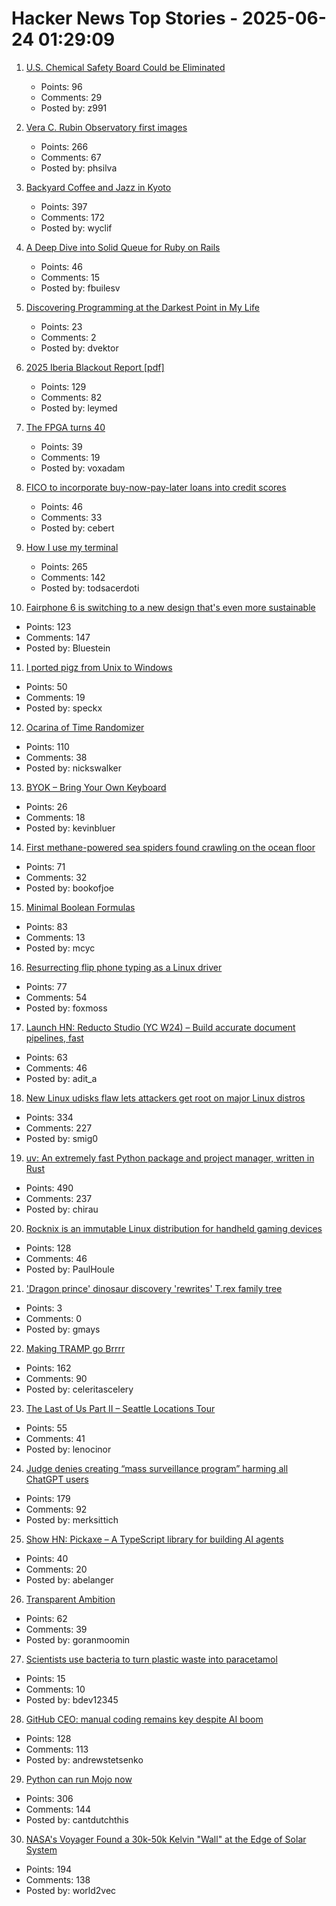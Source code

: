 # Hacker News Top Stories - 2025-06-24 01:29:09

1. [U.S. Chemical Safety Board Could be Eliminated](https://www.ishn.com/articles/114776-us-chemical-safety-board-could-be-eliminated)
   - Points: 96
   - Comments: 29
   - Posted by: z991

2. [Vera C. Rubin Observatory first images](https://rubinobservatory.org/news/rubin-first-look/cosmic-treasure-chest)
   - Points: 266
   - Comments: 67
   - Posted by: phsilva

3. [Backyard Coffee and Jazz in Kyoto](https://thedeletedscenes.substack.com/p/backyard-coffee-and-jazz-in-kyoto)
   - Points: 397
   - Comments: 172
   - Posted by: wyclif

4. [A Deep Dive into Solid Queue for Ruby on Rails](https://blog.appsignal.com/2025/06/18/a-deep-dive-into-solid-queue-for-ruby-on-rails.html)
   - Points: 46
   - Comments: 15
   - Posted by: fbuilesv

5. [Discovering Programming at the Darkest Point in My Life](https://h5law.com/intro.html)
   - Points: 23
   - Comments: 2
   - Posted by: dvektor

6. [2025 Iberia Blackout Report [pdf]](https://media.licdn.com/dms/document/media/v2/D4D1FAQGcyyYYrelkNg/feedshare-document-pdf-analyzed/B4DZeBtlohGsAk-/0/1750227910090?e=1750896000&v=beta&t=uEftse3BPsTjdLQ3DmjoVkadhUGqf7-MfYj_6UnSS28)
   - Points: 129
   - Comments: 82
   - Posted by: leymed

7. [The FPGA turns 40](https://www.adiuvoengineering.com/post/the-fpga-turns-40)
   - Points: 39
   - Comments: 19
   - Posted by: voxadam

8. [FICO to incorporate buy-now-pay-later loans into credit scores](https://www.axios.com/2025/06/23/fico-credit-scores-bnpl-buy-now-pay-later)
   - Points: 46
   - Comments: 33
   - Posted by: cebert

9. [How I use my terminal](https://jyn.dev/how-i-use-my-terminal/)
   - Points: 265
   - Comments: 142
   - Posted by: todsacerdoti

10. [Fairphone 6 is switching to a new design that's even more sustainable](https://www.androidcentral.com/phones/fairphone-6-official-render-leaks-showcase-its-sustainable-design)
   - Points: 123
   - Comments: 147
   - Posted by: Bluestein

11. [I ported pigz from Unix to Windows](https://blog.kowalczyk.info/article/4/how-i-ported-pigz-from-unix-to-windows.html)
   - Points: 50
   - Comments: 19
   - Posted by: speckx

12. [Ocarina of Time Randomizer](https://ootrandomizer.com/)
   - Points: 110
   - Comments: 38
   - Posted by: nickswalker

13. [BYOK – Bring Your Own Keyboard](https://byok.io)
   - Points: 26
   - Comments: 18
   - Posted by: kevinbluer

14. [First methane-powered sea spiders found crawling on the ocean floor](https://www.cnn.com/2025/06/17/science/spiders-deep-sea-methane-new-species)
   - Points: 71
   - Comments: 32
   - Posted by: bookofjoe

15. [Minimal Boolean Formulas](https://research.swtch.com/boolean)
   - Points: 83
   - Comments: 13
   - Posted by: mcyc

16. [Resurrecting flip phone typing as a Linux driver](https://github.com/FoxMoss/libt9)
   - Points: 77
   - Comments: 54
   - Posted by: foxmoss

17. [Launch HN: Reducto Studio (YC W24) – Build accurate document pipelines, fast](undefined)
   - Points: 63
   - Comments: 46
   - Posted by: adit_a

18. [New Linux udisks flaw lets attackers get root on major Linux distros](https://www.bleepingcomputer.com/news/linux/new-linux-udisks-flaw-lets-attackers-get-root-on-major-linux-distros/)
   - Points: 334
   - Comments: 227
   - Posted by: smig0

19. [uv: An extremely fast Python package and project manager, written in Rust](https://github.com/astral-sh/uv)
   - Points: 490
   - Comments: 237
   - Posted by: chirau

20. [Rocknix is an immutable Linux distribution for handheld gaming devices](https://rocknix.org/)
   - Points: 128
   - Comments: 46
   - Posted by: PaulHoule

21. ['Dragon prince' dinosaur discovery 'rewrites' T.rex family tree](https://www.bbc.com/news/articles/cy8dzv3vp5jo)
   - Points: 3
   - Comments: 0
   - Posted by: gmays

22. [Making TRAMP go Brrrr](https://coredumped.dev/2025/06/18/making-tramp-go-brrrr./)
   - Points: 162
   - Comments: 90
   - Posted by: celeritascelery

23. [The Last of Us Part II – Seattle Locations Tour](https://docs.google.com/document/d/1gfFoe2xVoS9GzmmcbGUjTVVtss1Jwh4Yi-73C6Trn-I/edit?usp=sharing)
   - Points: 55
   - Comments: 41
   - Posted by: lenocinor

24. [Judge denies creating “mass surveillance program” harming all ChatGPT users](https://arstechnica.com/tech-policy/2025/06/judge-rejects-claim-that-forcing-openai-to-keep-chatgpt-logs-is-mass-surveillance/)
   - Points: 179
   - Comments: 92
   - Posted by: merksittich

25. [Show HN: Pickaxe – A TypeScript library for building AI agents](https://github.com/hatchet-dev/pickaxe)
   - Points: 40
   - Comments: 20
   - Posted by: abelanger

26. [Transparent Ambition](https://take.surf/2025/06/19/transparent-ambition)
   - Points: 62
   - Comments: 39
   - Posted by: goranmoomin

27. [Scientists use bacteria to turn plastic waste into paracetamol](https://www.theguardian.com/science/2025/jun/23/scientists-use-e-coli-bacteria-to-turn-plastic-waste-into-paracetamol-painkiller)
   - Points: 15
   - Comments: 10
   - Posted by: bdev12345

28. [GitHub CEO: manual coding remains key despite AI boom](https://www.techinasia.com/news/github-ceo-manual-coding-remains-key-despite-ai-boom)
   - Points: 128
   - Comments: 113
   - Posted by: andrewstetsenko

29. [Python can run Mojo now](https://koaning.io/posts/giving-mojo-a-spin/)
   - Points: 306
   - Comments: 144
   - Posted by: cantdutchthis

30. [NASA's Voyager Found a 30k-50k Kelvin "Wall" at the Edge of Solar System](https://www.iflscience.com/nasas-voyager-spacecraft-found-a-30000-50000-kelvin-wall-at-the-edge-of-our-solar-system-79454)
   - Points: 194
   - Comments: 138
   - Posted by: world2vec

